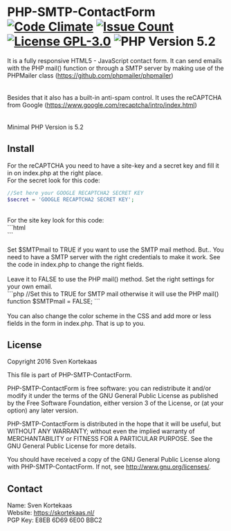 # PHP-SMTP-ContactForm [![Code Climate](https://codeclimate.com/github/SvenKortekaas/PHP-SMTP-ContactForm/badges/gpa.svg)](https://codeclimate.com/github/SvenKortekaas/PHP-SMTP-ContactForm) [![Issue Count](https://codeclimate.com/github/SvenKortekaas/PHP-SMTP-ContactForm/badges/issue_count.svg)](https://codeclimate.com/github/SvenKortekaas/PHP-SMTP-ContactForm) [![License 	GPL-3.0](https://img.shields.io/badge/license-%09GPL--3.0-blue.svg)](https://www.gnu.org/licenses/gpl-3.0-standalone.html) ![PHP Version 5.2](https://img.shields.io/badge/PHP%20Version-5.2-blue.svg)
It is a fully responsive HTML5 - JavaScript contact form. It can send emails with the PHP mail() function or through a SMTP server by making use of the PHPMailer class (https://github.com/phpmailer/phpmailer)<br>
<br><br>
Besides that it also has a built-in anti-spam control. It uses the reCAPTCHA from Google (https://www.google.com/recaptcha/intro/index.html)<br>
<br><br>
Minimal PHP Version is 5.2<br>

## Install
For the reCAPTCHA you need to have a site-key and a secret key and fill it in on index.php at the right place.
<br>
For the secret look for this code:<br>
```php
//Set here your GOOGLE RECAPTCHA2 SECRET KEY
$secret = 'GOOGLE RECAPTCHA2 SECRET KEY';
```
<br>
For the site key look for this code:<br>
```html
</div>
<div class="g-recaptcha" data-sitekey="GOOGLE RECAPTCHA2 WEBSITE KEY"></div>
<div>
```
<br><br>
Set $SMTPmail to TRUE if you want to use the SMTP mail method. But.. You need to have a SMTP server with the right credentials to make it work. See the code in index.php to change the right fields.
<br><br>
Leave it to FALSE to use the PHP mail() method. Set the right settings for your own email.
<br>
```php
//Set this to TRUE for SMTP mail otherwise it will use the PHP mail() function
$SMTPmail = FALSE; 
```
<br><br>
You can also change the color scheme in the CSS and add more or less fields in the form in index.php. That is up to you.

## License
Copyright 2016 Sven Kortekaas

This file is part of PHP-SMTP-ContactForm.
 
PHP-SMTP-ContactForm is free software: you can redistribute it and/or modify
it under the terms of the GNU General Public License as published by
the Free Software Foundation, either version 3 of the License, or
(at your option) any later version.

PHP-SMTP-ContactForm is distributed in the hope that it will be useful,
but WITHOUT ANY WARRANTY; without even the implied warranty of
MERCHANTABILITY or FITNESS FOR A PARTICULAR PURPOSE.  See the
GNU General Public License for more details.

You should have received a copy of the GNU General Public License
along with PHP-SMTP-ContactForm.  If not, see <http://www.gnu.org/licenses/>.

## Contact
Name: Sven Kortekaas<br>
Website: https://skortekaas.nl/<br>
PGP Key: E8EB 6D69 6E00 BBC2
